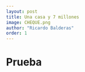 ```yaml
---
layout: post 
title: Una casa y 7 millones
image: CHEQUE.png
author: "Ricardo Balderas"
order: 1
---
```



 # Prueba
